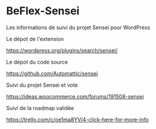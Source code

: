 # BeFlex-Sensei

Les informations de suivi du projet Sensei pour WordPress

Le dépot de l'extension

https://wordpress.org/plugins/search/sensei/

Le dépot du code source

https://github.com/Automattic/sensei

Suivi du projet Sensei et vote

https://ideas.woocommerce.com/forums/191508-sensei

Suivi de la roadmap validée

https://trello.com/c/oe1ma8YV/4-click-here-for-more-info

